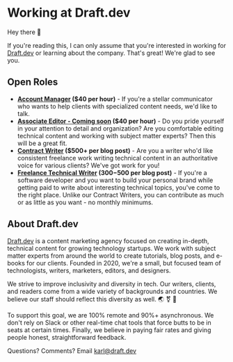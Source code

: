 # Working at Draft.dev

Hey there 👋

If you're reading this, I can only assume that you're interested in working for [Draft.dev](http://draft.dev/) or learning about the company. That's great! We're glad to see you.

## Open Roles

- **[Account Manager](#) ($40 per hour)** - If you're a stellar communicator who wants to help clients with specialized content needs, we'd like to talk.
- **[Associate Editor - Coming soon](#) ($40 per hour)** - Do you pride yourself in your attention to detail and organization? Are you comfortable editing technical content and working with subject matter experts? Then this will be a great fit.
- **[Contract Writer](https://github.com/draftdev/jobs/blob/main/contract-writer.md) ($500+ per blog post)** - Are you a writer who'd like consistent freelance work writing technical content in an authoritative voice for various clients? We've got work for you!
- **[Freelance Technical Writer](https://draft.dev/#write) ($300-$500 per blog post)** - If you're a software developer and you want to build your personal brand while getting paid to write about interesting technical topics, you've come to the right place. Unlike our Contract Writers, you can contribute as much or as little as you want - no monthly minimums.

## About Draft.dev
[Draft.dev](http://draft.dev/) is a content marketing agency focused on creating in-depth, technical content for growing technology startups. We work with subject matter experts from around the world to create tutorials, blog posts, and e-books for our clients. Founded in 2020, we're a small, but focused team of technologists, writers, marketers, editors, and designers.

We strive to improve inclusivity and diversity in tech. Our writers, clients, and readers come from a wide variety of backgrounds and countries. We believe our staff should reflect this diversity as well. 🌏 ⚧ 🌈

To support this goal, we are 100% remote and 90%+ asynchronous. We don't rely on Slack or other real-time chat tools that force butts to be in seats at certain times. Finally, we believe in paying fair rates and giving people honest, straightforward feedback.

Questions? Comments? Email karl@draft.dev
